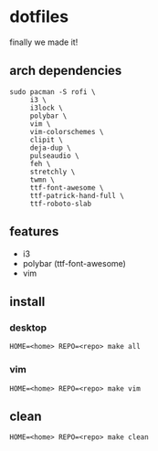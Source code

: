 # dotfiles

finally we made it!

## arch dependencies

```shell
sudo pacman -S rofi \
     i3 \ 
     i3lock \
     polybar \
     vim \
     vim-colorschemes \
     clipit \
     deja-dup \
     pulseaudio \
     feh \
     stretchly \
     twmn \
     ttf-font-awesome \
     ttf-patrick-hand-full \
     ttf-roboto-slab
```

## features

 * i3
 * polybar (ttf-font-awesome)
 * vim

## install

### desktop

```shell
HOME=<home> REPO=<repo> make all
```

### vim

```shell
HOME=<home> REPO=<repo> make vim
```

## clean

```shell
HOME=<home> REPO=<repo> make clean
```

